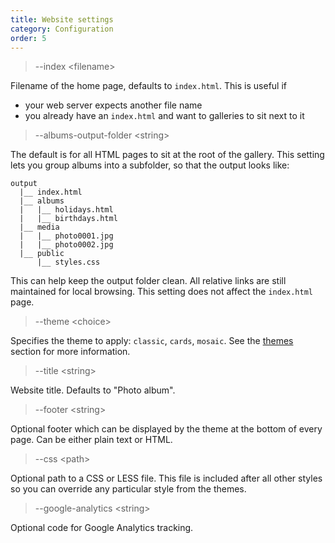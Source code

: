 ```yaml
---
title: Website settings
category: Configuration
order: 5
---
```


> \-\-index &lt;filename&gt;

Filename of the home page, defaults to `index.html`. This is useful if
- your web server expects another file name
- you already have an `index.html` and want to galleries to sit next to it

> \-\-albums-output-folder &lt;string&gt;

The default is for all HTML pages to sit at the root of the gallery.
This setting lets you group albums into a subfolder, so that the output looks like:

```
output
  |__ index.html
  |__ albums
  |   |__ holidays.html
  |   |__ birthdays.html
  |__ media
  |   |__ photo0001.jpg
  |   |__ photo0002.jpg
  |__ public
      |__ styles.css
```

This can help keep the output folder clean.
All relative links are still maintained for local browsing.
This setting does not affect the `index.html` page.

> \-\-theme &lt;choice&gt;

Specifies the theme to apply: `classic`, `cards`, `mosaic`.
See the [themes](../../4-themes/themes) section for more information.

> \-\-title &lt;string&gt;

Website title. Defaults to "Photo album".

> \-\-footer &lt;string&gt;

Optional footer which can be displayed by the theme at the bottom of every page.
Can be either plain text or HTML.

> \-\-css &lt;path&gt;

Optional path to a CSS or LESS file.
This file is included after all other styles so you can override any particular style from the themes.

> \-\-google-analytics &lt;string&gt;

Optional code for Google Analytics tracking.
